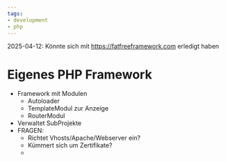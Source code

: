 ```yaml
---
tags:
- development
- php
---
```


2025-04-12: Könnte sich mit https://fatfreeframework.com erledigt haben

# Eigenes PHP Framework
- Framework mit Modulen
	- Autoloader
	- TemplateModul zur Anzeige
	- RouterModul
- Verwaltet SubProjekte
- FRAGEN:
	- Richtet Vhosts/Apache/Webserver ein?
	- Kümmert sich um Zertifikate?
	- 
